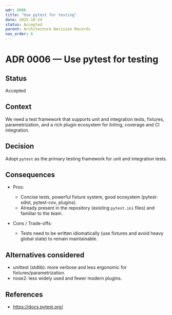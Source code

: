 ```yaml
---
adr: 0006
title: "Use pytest for testing"
date: 2025-10-24
status: Accepted
parent: Architecture Decision Records
nav_order: 6
---
```


# ADR 0006 — Use pytest for testing

## Status

Accepted

## Context

We need a test framework that supports unit and integration tests, fixtures, parametrization, and a rich plugin ecosystem for linting, coverage and CI integration.

## Decision

Adopt `pytest` as the primary testing framework for unit and integration tests.

## Consequences

- Pros:
  - Concise tests, powerful fixture system, good ecosystem (pytest-xdist, pytest-cov, plugins).
  - Already present in the repository (existing `pytest.ini` files) and familiar to the team.

- Cons / Trade-offs:
  - Tests need to be written idiomatically (use fixtures and avoid heavy global state) to remain maintainable.

## Alternatives considered

- unittest (stdlib): more verbose and less ergonomic for fixtures/parametrization.
- nose2: less widely used and fewer modern plugins.

## References

- https://docs.pytest.org/
